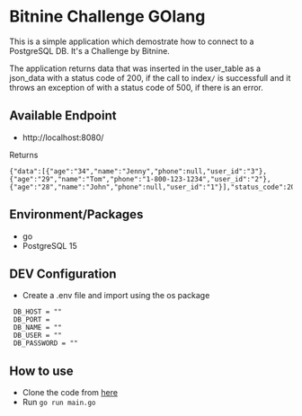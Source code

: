 # Bitnine Challenge GOlang

This is a simple application which demostrate how to connect to a PostgreSQL DB. It's a Challenge by Bitnine.

The application returns data that was inserted in the user_table as a json_data with a status code of 200, if the call to index<code>/</code> is successfull
and it throws an exception of with a status code of 500, if there is an error.

## Available Endpoint

- http://localhost:8080/

Returns

```
{"data":[{"age":"34","name":"Jenny","phone":null,"user_id":"3"},{"age":"29","name":"Tom","phone":"1-800-123-1234","user_id":"2"},{"age":"28","name":"John","phone":null,"user_id":"1"}],"status_code":200}
```

## Environment/Packages

- go
- PostgreSQL 15

## DEV Configuration

- Create a .env file and import using the os package

```
 DB_HOST = ""
 DB_PORT =
 DB_NAME = ""
 DB_USER = ""
 DB_PASSWORD = ""
```

## How to use

- Clone the code from [here]('https://github.com/Haroonabdulrazaq/bitnine-test-go.git)
- Run <code>go run main.go</code>
